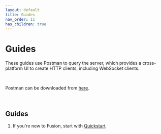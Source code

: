 ```yaml
---
layout: default
title: Guides
nav_order: 11
has_children: true
---
```


# Guides

These guides use Postman to query the server, which provides a cross-platform UI to create HTTP clients, including WebSocket clients.

<br/>

Postman can be downloaded from [here](https://www.postman.com/downloads/).

<br/>

## Guides
1. If you're new to Fusion, start with [Quickstart](quickstart/quickstart.md)


